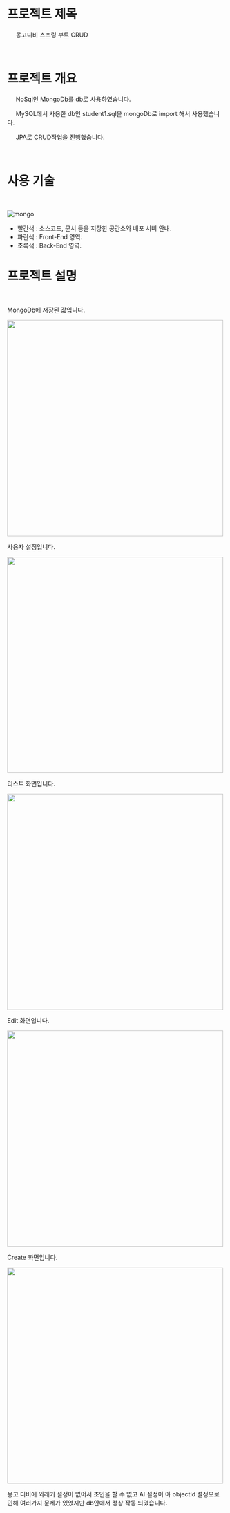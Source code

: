 
 # 프로젝트 제목 

  &nbsp;&nbsp; &nbsp;  몽고디비 스프링 부트 CRUD   
  
  <br/>
  
 # 프로젝트 개요
   <p>
   &nbsp;&nbsp; &nbsp;  NoSql인 MongoDb를 db로 사용하였습니다. </p>
   <p> &nbsp;&nbsp; &nbsp;  MySQL에서 사용한 db인 student1.sql을 mongoDb로 import 해서 사용했습니다.</p>
   <p> &nbsp;&nbsp; &nbsp;  JPA로 CRUD작업을 진행했습니다. </p>
   
  <br/>
  
 # 사용 기술 
  <br/>
  
  
![mongo](https://user-images.githubusercontent.com/24237454/41399187-9b41c3d4-6ff4-11e8-84b6-9b89b3f591a1.PNG)

- 빨간색 : 소스코드, 문서 등을 저장한 공간소와 배포 서버 안내.
- 파란색 : Front-End 영역.
- 초록색 : Back-End 영역.

 
 
 # 프로젝트 설명
 
 <br/>
 <p>
 MongoDb에 저장된 값입니다. </p>
 <img src="https://user-images.githubusercontent.com/24237454/41214224-24d67968-6d85-11e8-83b8-60c2dd0e3928.PNG" width="500px" hight="200px" >


<p>
사용자 설정입니다. </p>
 <img src="https://user-images.githubusercontent.com/24237454/41214237-3c05936c-6d85-11e8-8555-4077347dd3fa.PNG" width="500px" hight="200px" >

<p>
리스트 화면입니다.  </p>
 <img src="https://user-images.githubusercontent.com/24237454/41214275-71331ea6-6d85-11e8-8a43-c338f97b4c94.PNG" width="500px" hight="200px" >
 
 <p>
Edit 화면입니다.  </p>
 <img src="https://user-images.githubusercontent.com/24237454/41214290-7e52557a-6d85-11e8-8464-e315defa236c.PNG" width="500px" hight="200px" >
 
 <p>
Create 화면입니다.  </p>
 <img src="https://user-images.githubusercontent.com/24237454/41214293-8a6a006a-6d85-11e8-9064-0e21e5cc1636.PNG" width="500px" hight="200px" >
 
 
 <br/>
 <p> 몽고 디비에 외래키 설정이 없어서 조인을 할 수 없고 AI 설정이 아 objectId 설정으로 인해 여러가지 문제가 있었지만
 db안에서 정상 작동 되었습니다. </p>
